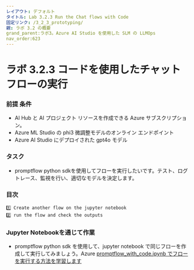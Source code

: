 ```yaml
---
レイアウト: デフォルト
タイトル: Lab 3.2.3 Run the Chat flows with Code
固定リンク: /3_2_3_prototyping/
親: ラボ 3.2 の概要
grand_parent:ラボ3。Azure AI Studio を使用した SLM の LLMOps
nav_order:623
---
```


# ラボ 3.2.3 コードを使用したチャット フローの実行

### 前提 条件

- AI Hub と AI プロジェクト リソースを作成できる Azure サブスクリプション。
- Azure ML Studio の phi3 微調整モデルのオンライン エンドポイント
- Azure AI Studio にデプロイされた gpt4o モデル 


### タスク

- promptflow python sdkを使用してフローを実行したいです。テスト、ログトレース、監視を行い、適切なモデルを決定します。 

### 目次
    1️⃣ Create another flow on the jupyter notebook 
    2️⃣ run the flow and check the outputs 


### Jupyter Notebookを通じて作業
- promptflow python sdk を使用して、jupyter notebook で同じフローを作成して実行してみましょう。Azure [promptflow_with_code.ipynb でフローを実行する方法を学習します](promptflow_with_code.ipynb)

